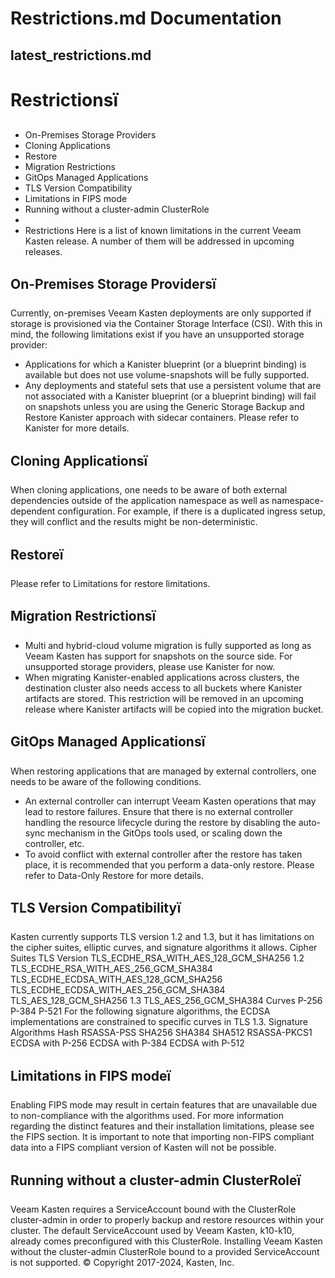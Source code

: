 # Restrictions.md Documentation



## latest_restrictions.md
# Restrictionsï

- On-Premises Storage Providers
- Cloning Applications
- Restore
- Migration Restrictions
- GitOps Managed Applications
- TLS Version Compatibility
- Limitations in FIPS mode
- Running without a cluster-admin ClusterRole
- 
- Restrictions
Here is a list of known limitations in the current Veeam Kasten
release. A number of them will be addressed in upcoming releases.

## On-Premises Storage Providersï
Currently, on-premises Veeam Kasten deployments are only supported
if storage is provisioned via the Container Storage Interface (CSI).
With this in mind, the following limitations exist if you have an
unsupported storage provider:
- Applications for which a Kanister blueprint (or a blueprint binding)
is available but does not use volume-snapshots
will be fully supported.
- Any deployments and stateful sets that use a persistent volume that
are not associated with a Kanister blueprint (or a blueprint binding)
will fail on snapshots unless you are using the
Generic Storage Backup and Restore Kanister approach with sidecar containers.
Please refer to Kanister for more details.

## Cloning Applicationsï
When cloning applications, one needs to be aware of both external
dependencies outside of the application namespace as well as
namespace-dependent configuration. For example, if there is a
duplicated ingress setup, they will conflict and the results might be
non-deterministic.

## Restoreï
Please refer to Limitations for restore
limitations.

## Migration Restrictionsï
- Multi and hybrid-cloud volume migration is fully supported as long
as Veeam Kasten has support for snapshots on the source side. For
unsupported storage providers, please use Kanister for now.
- When migrating Kanister-enabled applications across clusters, the
destination cluster also needs access to all buckets where Kanister
artifacts are stored. This restriction will be removed in an
upcoming release where Kanister artifacts will be copied into the
migration bucket.

## GitOps Managed Applicationsï
When restoring applications that are managed by external controllers,
one needs to be aware of the following conditions.
- An external controller can interrupt Veeam Kasten
operations that may lead to restore failures.
Ensure that there is no external controller handling
the resource lifecycle during the restore by disabling the
auto-sync mechanism in the GitOps tools used,
or scaling down the controller, etc.
- To avoid conflict with external controller after the restore has
taken place, it is recommended that you perform a data-only restore.
Please refer to Data-Only Restore
for more details.

## TLS Version Compatibilityï
Kasten currently supports TLS version 1.2 and 1.3, but it has limitations
on the cipher suites, elliptic curves, and signature algorithms it allows.
Cipher Suites
TLS Version
TLS_ECDHE_RSA_WITH_AES_128_GCM_SHA256
1.2
TLS_ECDHE_RSA_WITH_AES_256_GCM_SHA384
TLS_ECDHE_ECDSA_WITH_AES_128_GCM_SHA256
TLS_ECDHE_ECDSA_WITH_AES_256_GCM_SHA384
TLS_AES_128_GCM_SHA256
1.3
TLS_AES_256_GCM_SHA384
Curves
P-256
P-384
P-521
For the following signature algorithms, the ECDSA implementations are
constrained to specific curves in TLS 1.3.
Signature Algorithms
Hash
RSASSA-PSS
SHA256
SHA384
SHA512
RSASSA-PKCS1
ECDSA with P-256
ECDSA with P-384
ECDSA with P-512

## Limitations in FIPS modeï
Enabling FIPS mode may result in certain features that are unavailable
due to non-compliance with the algorithms used. For more information regarding
the distinct features and their installation limitations,
please see the FIPS section.
It is important to note that importing non-FIPS compliant data into a FIPS
compliant version of Kasten will not be possible.

## Running without a cluster-admin ClusterRoleï
Veeam Kasten requires a ServiceAccount bound with the ClusterRole
cluster-admin in order to properly backup and restore resources within your
cluster. The default ServiceAccount used by Veeam Kasten, k10-k10, already
comes preconfigured with this ClusterRole.
Installing Veeam Kasten without the cluster-admin ClusterRole bound to a
provided ServiceAccount is not supported.
© Copyright 2017-2024, Kasten, Inc.
